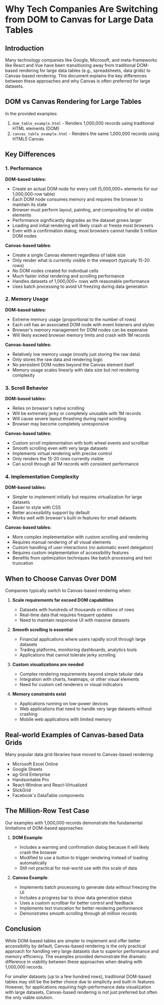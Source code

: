 # Why Tech Companies Are Switching from DOM to Canvas for Large Data Tables

## Introduction

Many technology companies like Google, Microsoft, and meta-frameworks like React and Vue have been transitioning away from traditional DOM-based rendering for large data tables (e.g., spreadsheets, data grids) to Canvas-based rendering. This document explains the key differences between these approaches and why Canvas is often preferred for large datasets.

## DOM vs Canvas Rendering for Large Tables

In the provided examples:
1. `dom_table_example.html` - Renders 1,000,000 records using traditional HTML elements (DOM)
2. `canvas_table_example.html` - Renders the same 1,000,000 records using HTML5 Canvas

## Key Differences

### 1. Performance

**DOM-based tables:**
- Create an actual DOM node for every cell (5,000,000+ elements for our 1,000,000-row table)
- Each DOM node consumes memory and requires the browser to maintain its state
- Browser must perform layout, painting, and compositing for all visible elements
- Performance significantly degrades as the dataset grows larger
- Loading and initial rendering will likely crash or freeze most browsers
- Even with a confirmation dialog, most browsers cannot handle 5 million DOM nodes

**Canvas-based tables:**
- Create a single Canvas element regardless of table size
- Only render what is currently visible in the viewport (typically 15-20 rows)
- No DOM nodes created for individual cells
- Much faster initial rendering and scrolling performance
- Handles datasets of 1,000,000+ rows with reasonable performance
- Uses batch processing to avoid UI freezing during data generation

### 2. Memory Usage

**DOM-based tables:**
- Extreme memory usage (proportional to the number of rows)
- Each cell has an associated DOM node with event listeners and styles
- Browser's memory management for DOM nodes can be expensive
- Will likely exceed browser memory limits and crash with 1M records

**Canvas-based tables:**
- Relatively low memory usage (mostly just storing the raw data)
- Only stores the raw data and rendering logic
- No persistent DOM nodes beyond the Canvas element itself
- Memory usage scales linearly with data size but not rendering complexity

### 3. Scroll Behavior

**DOM-based tables:**
- Relies on browser's native scrolling
- Will be extremely jerky or completely unusable with 1M records
- Will cause severe layout thrashing during rapid scrolling
- Browser may become completely unresponsive

**Canvas-based tables:**
- Custom scroll implementation with both wheel events and scrollbar
- Smooth scrolling even with very large datasets
- Implements virtual rendering with precise control
- Only renders the 15-20 rows currently visible
- Can scroll through all 1M records with consistent performance

### 4. Implementation Complexity

**DOM-based tables:**
- Simpler to implement initially but requires virtualization for large datasets
- Easier to style with CSS
- Better accessibility support by default
- Works well with browser's built-in features for small datasets

**Canvas-based tables:**
- More complex implementation with custom scrolling and rendering
- Requires manual rendering of all visual elements
- Custom handling of user interactions (no automatic event delegation)
- Requires custom implementation of accessibility features
- Benefits from optimization techniques like batch processing and text truncation

## When to Choose Canvas Over DOM

Companies typically switch to Canvas-based rendering when:

1. **Scale requirements far exceed DOM capabilities**
   - Datasets with hundreds of thousands or millions of rows
   - Real-time data that requires frequent updates
   - Need to maintain responsive UI with massive datasets

2. **Smooth scrolling is essential**
   - Financial applications where users rapidly scroll through large datasets
   - Trading platforms, monitoring dashboards, analytics tools
   - Applications that cannot tolerate jerky scrolling

3. **Custom visualizations are needed**
   - Complex rendering requirements beyond simple tabular data
   - Integration with charts, heatmaps, or other visual elements
   - Need for custom cell renderers or visual indicators

4. **Memory constraints exist**
   - Applications running on low-power devices
   - Web applications that need to handle very large datasets without crashing
   - Mobile web applications with limited memory

## Real-world Examples of Canvas-based Data Grids

Many popular data grid libraries have moved to Canvas-based rendering:

- Microsoft Excel Online
- Google Sheets
- ag-Grid Enterprise
- Handsontable Pro
- React-Window and React-Virtualized
- SlickGrid
- Facebook's DataTable components

## The Million-Row Test Case

Our examples with 1,000,000 records demonstrate the fundamental limitations of DOM-based approaches:

1. **DOM Example**:
   - Includes a warning and confirmation dialog because it will likely crash the browser
   - Modified to use a button to trigger rendering instead of loading automatically
   - Still not practical for real-world use with this scale of data

2. **Canvas Example**:
   - Implements batch processing to generate data without freezing the UI
   - Includes a progress bar to show data generation status
   - Uses a custom scrollbar for better control and feedback
   - Implements text truncation for better rendering performance
   - Demonstrates smooth scrolling through all million records

## Conclusion

While DOM-based tables are simpler to implement and offer better accessibility by default, Canvas-based rendering is the only practical approach for handling very large datasets due to superior performance and memory efficiency. The examples provided demonstrate the dramatic difference in viability between these approaches when dealing with 1,000,000 records.

For smaller datasets (up to a few hundred rows), traditional DOM-based tables may still be the better choice due to simplicity and built-in features. However, for applications requiring high-performance data visualization with large datasets, Canvas-based rendering is not just preferred but often the only viable solution. 
